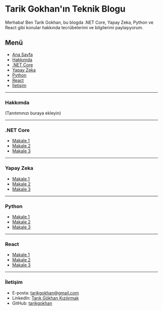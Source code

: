 # Tarik Gokhan'ın Teknik Blogu

Merhaba! Ben Tarik Gokhan, bu blogda .NET Core, Yapay Zeka, Python ve React gibi konular hakkında tecrübelerimi ve bilgilerimi paylaşıyorum.

## Menü

- [Ana Sayfa](#)
- [Hakkımda](#hakkımda)
- [.NET Core](#net-core)
- [Yapay Zeka](#yapay-zeka)
- [Python](#python)
- [React](#react)
- [İletişim](#iletişim)

---

### Hakkımda

(Tanıtımınızı buraya ekleyin)

---

### .NET Core

- [Makale 1](#)
- [Makale 2](#)
- [Makale 3](#)

---

### Yapay Zeka

- [Makale 1](#)
- [Makale 2](#)
- [Makale 3](#)

---

### Python

- [Makale 1](#)
- [Makale 2](#)
- [Makale 3](#)

---

### React

- [Makale 1](#)
- [Makale 2](#)
- [Makale 3](#)

---

### İletişim

- E-posta: [tarikgokhan@gmail.com](mailto:tarikgokhan@gmail.com)
- LinkedIn: [Tarık Gökhan Kızılırmak](https://www.linkedin.com/in/tar%C4%B1k-g%C3%B6khan-k%C4%B1z%C4%B1l%C4%B1rmak-a49ab525/)
- GitHub: [tarikgokhan](https://github.com/tarikgokhan)




